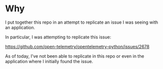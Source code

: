 # Why

I put together this repo in an attempt to replicate an issue I was seeing
with an application.

In particular, I was attempting to replicate this issue:

https://github.com/open-telemetry/opentelemetry-python/issues/2678

As of today, I've not been able to replicate in this repo or even in the application
where I initially found the issue.